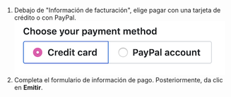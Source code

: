 1. Debajo de "Información de facturación", elige pagar con una tarjeta de crédito o con PayPal. ![Cambiar métodos de pago de facturación](/assets/images/help/billing/billing_switch_payments.png)
1. Completa el formulario de información de pago. Posteriormente, da clic en **Emitir**.
